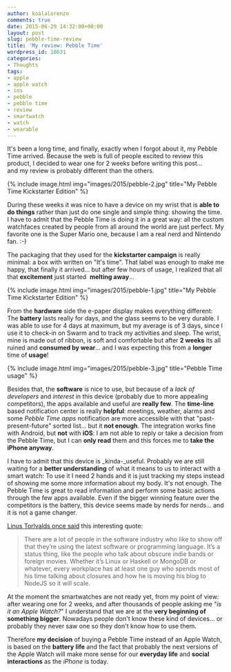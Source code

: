 ```yaml
---
author: koalalorenzo
comments: true
date: 2015-06-29 14:32:00+00:00
layout: post
slug: pebble-time-review
title: 'My review: Pebble Time'
wordpress_id: 18631
categories:
- Thoughts
tags:
- apple
- apple watch
- ios
- pebble
- pebble time
- review
- smartwatch
- watch
- wearable
---
```


It's been a long time, and finally, exactly when I forgot about it, my Pebble Time arrived. Because the web is full of people excited to review this product, I decided to wear one for 2 weeks before writing this post... and my review is probably different than the others.[
](https://instagram.com/p/38ctSdPeIX/?taken-by=koalalorenzo)


{%
  include image.html
  img="images/2015/pebble-2.jpg"
  title="My Pebble Time Kickstarter Edition"
%}

During these weeks it was nice to have a device on my wrist that is **able to do things** rather than just do one single and simple thing: showing the time. I have to admit that the Pebble Time is doing it in a great way: all the custom watchfaces created by people from all around the world are just perfect. My favorite one is the Super Mario one, because I am a real nerd and Nintendo fan. :-)

The packaging that they used for the **kickstarter campaign** is really minimal: a box with written on "It's time". That label was enough to make me happy, that finally it arrived... but after few hours of usage, I realized that all that **excitement** just started  **melting away**...

<!--more-->


{%
  include image.html
  img="images/2015/pebble-1.jpg"
  title="My Pebble Time Kickstarter Edition"
%}


From the **hardware** side the e-paper display makes everything different: The **battery** lasts really for days, and the glass seems to be very durable. I was able to use for 4 days at maximum, but my average is of 3 days, since I use it to check-in on Swarm and to track my activities and sleep. The wrist, mine is made out of ribbon, is soft and comfortable but after **2 weeks** its all ruined and **consumed by wear**... and I was expecting this from a **longer** time of **usage**!

{%
  include image.html
  img="images/2015/pebble-3.jpg"
  title="Pebble Time usage"
%}

Besides that, the **software** is nice to use, but because of a _lack of developers_ and _interest_ in this device (probably due to more appealing competitors), the apps available and useful are **really few**. The **time-line** based notification center is really **helpful**: meetings, weather, alarms and some _Pebble Time apps_ notification are more accessible with that "past-present-future" sorted list... but it **not enough**. The integration works fine with Android, but **not** with **iOS**: I am not able to reply or take a decision from the Pebble Time, but I can **only read** them and this forces me to **take the iPhone anyway**.

I have to admit that this device is _kinda-_useful. Probably we are still waiting for a **better understanding** of what it means to us to interact with a smart watch: To use it I need 2 hands and it is just tracking my steps instead of showing me some more information about my body. It's not enough. The Pebble Time is great to read information and perform some basic actions through the few apps available. Even if the bigger winning feature over the competitors is the battery, this device seems made by nerds for nerds... and it is not a game changer.

[Linus Torlvalds once said](http://typicalprogrammer.com/linus-torvalds-goes-off-on-linux-and-git/) this interesting quote:

<blockquote>There are a lot of people in the software industry who like to show off that they’re using the latest software or programming language. It’s a status thing, like the people who talk about obscure indie bands or foreign movies. Whether it’s Linux or Haskell or MongoDB or whatever, every workplace has at least one guy who spends most of his time talking about closures and how he is moving his blog to NodeJS so it will scale.</blockquote>

At the moment the smartwatches are not ready yet, from my point of view: after wearing one for 2 weeks, and after thousands of people asking me "_is it an Apple Watch?_" I understand that we are at the **very beginning of something bigger**. Nowadays people don't know these kind of devices... or probably they never saw one so they don't know how to use them.

Therefore **my decision** of buying a Pebble Time instead of an Apple Watch, is based on the **battery** **life** and the fact that probably the next versions of the Apple Watch will make more sense for our **everyday life** and **social interactions** as the _iPhone_ is today.
